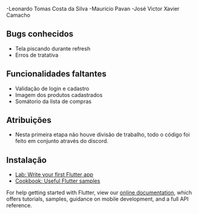 -Leonardo Tomas Costa da Silva
-Mauricio Pavan
-José Victor Xavier Camacho

## Bugs conhecidos
- Tela piscando durante refresh
- Erros de tratativa

## Funcionalidades faltantes
- Validação de login e cadastro
- Imagem dos produtos cadastrados
- Somátorio da lista de compras

## Atribuições
- Nesta primeira etapa não houve divisão de trabalho, todo o código foi feito em conjunto através do discord.

## Instalação

- [Lab: Write your first Flutter app](https://flutter.dev/docs/get-started/codelab)
- [Cookbook: Useful Flutter samples](https://flutter.dev/docs/cookbook)

For help getting started with Flutter, view our
[online documentation](https://flutter.dev/docs), which offers tutorials,
samples, guidance on mobile development, and a full API reference.
